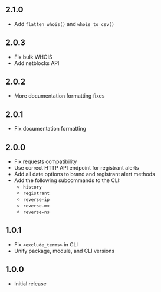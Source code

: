 2.1.0
-----

- Add `flatten_whois()` and `whois_to_csv()`

2.0.3
-----

- Fix bulk WHOIS
- Add netblocks API

2.0.2
-----

- More documentation formatting fixes

2.0.1
-----

- Fix documentation formatting


2.0.0
-----

- Fix requests compatibility
- Use correct HTTP API endpoint for registrant alerts
- Add all date options to brand and registrant alert methods 
- Add the following subcommands to the CLI:
  - `history`
  - `registrant`
  - `reverse-ip`
  - `reverse-mx`
  - `reverse-ns`

1.0.1
-----
- Fix `<exclude_terms>` in CLI
- Unify package, module, and CLI versions

1.0.0
-----
- Initial release